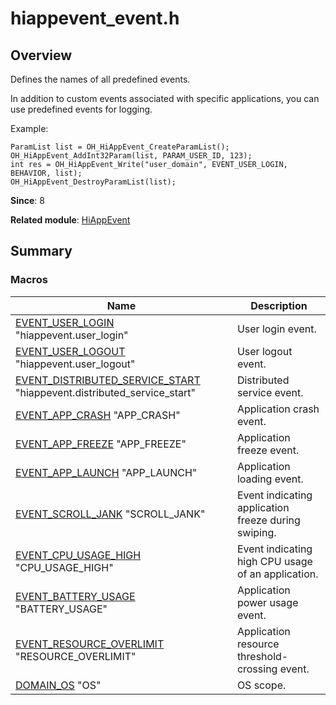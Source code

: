 # hiappevent_event.h


## Overview

Defines the names of all predefined events.

In addition to custom events associated with specific applications, you can use predefined events for logging.

Example:

```
ParamList list = OH_HiAppEvent_CreateParamList();
OH_HiAppEvent_AddInt32Param(list, PARAM_USER_ID, 123);
int res = OH_HiAppEvent_Write("user_domain", EVENT_USER_LOGIN, BEHAVIOR, list);
OH_HiAppEvent_DestroyParamList(list);
```

**Since**: 8

**Related module**: [HiAppEvent](_hi_app_event.md)


## Summary


### Macros

| Name| Description| 
| -------- | -------- |
| [EVENT_USER_LOGIN](_hi_app_event.md#event_user_login)   "hiappevent.user_login" | User login event. | 
| [EVENT_USER_LOGOUT](_hi_app_event.md#event_user_logout)   "hiappevent.user_logout" | User logout event. | 
| [EVENT_DISTRIBUTED_SERVICE_START](_hi_app_event.md#event_distributed_service_start)   "hiappevent.distributed_service_start" | Distributed service event. | 
| [EVENT_APP_CRASH](_hi_app_event.md#event_app_crash)   "APP_CRASH" | Application crash event. | 
| [EVENT_APP_FREEZE](_hi_app_event.md#event_app_freeze)   "APP_FREEZE" | Application freeze event. | 
| [EVENT_APP_LAUNCH](_hi_app_event.md#event_app_launch)   "APP_LAUNCH" | Application loading event. | 
| [EVENT_SCROLL_JANK](_hi_app_event.md#event_scroll_jank)   "SCROLL_JANK" | Event indicating application freeze during swiping. | 
| [EVENT_CPU_USAGE_HIGH](_hi_app_event.md#event_cpu_usage_high)   "CPU_USAGE_HIGH" | Event indicating high CPU usage of an application. | 
| [EVENT_BATTERY_USAGE](_hi_app_event.md#event_battery_usage)   "BATTERY_USAGE" | Application power usage event. | 
| [EVENT_RESOURCE_OVERLIMIT](_hi_app_event.md#event_resource_overlimit)   "RESOURCE_OVERLIMIT" | Application resource threshold-crossing event. | 
| [DOMAIN_OS](_hi_app_event.md#domain_os)   "OS" | OS scope. | 
